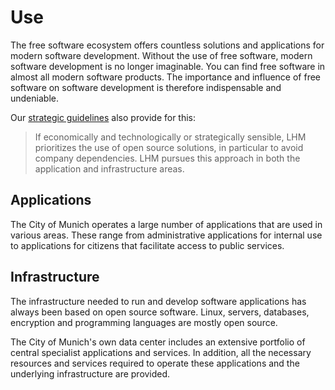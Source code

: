 <script setup>
import TagTile from ".vitepress/components/TagTile.vue";
</script>

# Use

The free software ecosystem offers countless solutions and applications for modern software development.
Without the use of free software, modern software development is no longer imaginable.
You can find free software in almost all modern software products.
The importance and influence of free software on software development is therefore indispensable and undeniable.

Our [strategic guidelines](principles#legal-and-political-requirements) also provide for this:

> If economically and technologically or strategically sensible, LHM prioritizes the use of open source solutions, in particular to avoid company dependencies.
> LHM pursues this approach in both the application and infrastructure areas.


## Applications

The City of Munich operates a large number of applications that are used in various areas.
These range from administrative applications for internal use to applications for citizens that facilitate access to public services.

<ClientOnly>
<TagTile
:available-tags="['application']"
:exclude="['eigenentwicklung']"
show-tags
show-excerpt
/>
</ClientOnly>

## Infrastructure

The infrastructure needed to run and develop software applications has always been based on open source software.
Linux, servers, databases, encryption and programming languages are mostly open source.

The City of Munich's own data center includes an extensive portfolio of central specialist applications and services.
In addition, all the necessary resources and services required to operate these applications and the underlying infrastructure are provided.


<ClientOnly>
<TagTile
:available-tags="['infrastruktur']" 
:exclude="['eigenentwicklung']"
show-tags
show-excerpt
/>
</ClientOnly>
